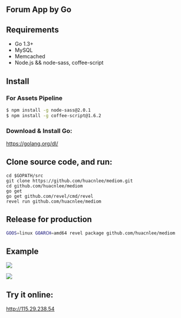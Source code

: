 ## Forum App by Go

## Requirements

- Go 1.3+
- MySQL
- Memcached
- Node.js && node-sass, coffee-script

## Install

### For Assets Pipeline

```bash
$ npm install -g node-sass@2.0.1
$ npm install -g coffee-script@1.6.2
```

### Download & Install Go:

https://golang.org/dl/

## Clone source code, and run:

```
cd $GOPATH/src
git clone https://github.com/huacnlee/mediom.git
cd github.com/huacnlee/mediom
go get
go get github.com/revel/cmd/revel
revel run github.com/huacnlee/mediom
```

## Release for production

```bash
GOOS=linux GOARCH=amd64 revel package github.com/huacnlee/mediom
```

## Example

![](https://ruby-china-files.b0.upaiyun.com/photo/2015/54b8a61176321df2ae0c8d170115ae3b.png)

![](https://ruby-china-files.b0.upaiyun.com/photo/2015/cdd04fae02d0b78a3cf523e6abf5b198.png)

## Try it online:

http://115.29.238.54